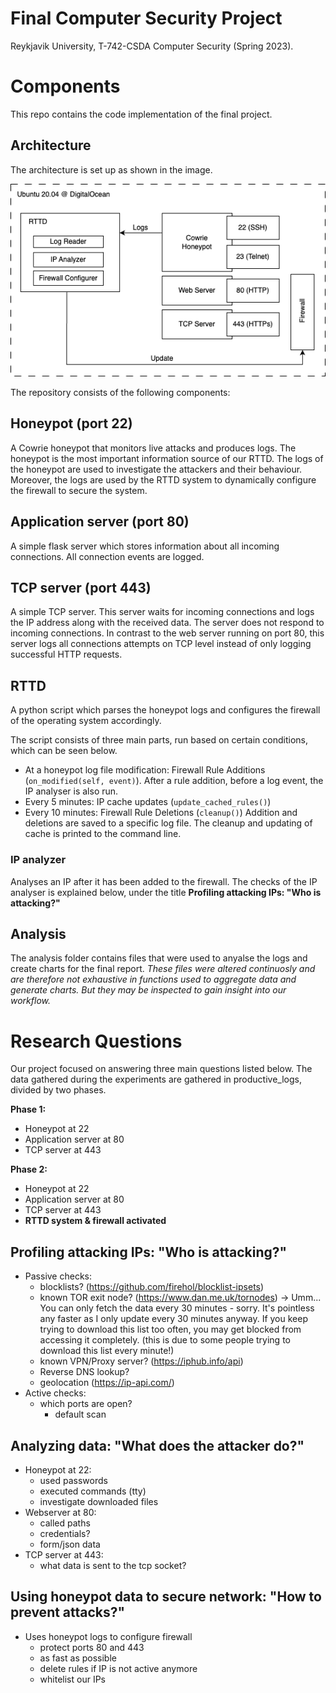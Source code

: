 # Final Computer Security Project
Reykjavik University, T-742-CSDA Computer Security (Spring 2023). 

# Components
This repo contains the code implementation of the final project.

## Architecture 
The architecture is set up as shown in the image. 

![alt text](architecture.png "Architecture")

The repository consists of the following components:

## Honeypot (port 22)
A Cowrie honeypot that monitors live attacks and produces logs. The honeypot is the most important information source of our RTTD. The logs of the honeypot are used to investigate the attackers and their behaviour. Moreover, the logs are used by the RTTD system to dynamically configure the firewall to secure the system.

## Application server (port 80)
A simple flask server which stores information about all incoming connections. All connection events are logged. 

## TCP server (port 443)
A simple TCP server. This server waits for incoming connections and logs the IP address along with the received data. The server does not respond to incoming connections. In contrast to the web server running on port 80, this server logs all connections attempts on TCP level instead of only logging successful HTTP requests.

## RTTD 
A python script which parses the honeypot logs and configures the firewall of the operating system accordingly.

The script consists of three main parts, run based on certain conditions, which can be seen below.
- At a honeypot log file modification: Firewall Rule Additions (`on_modified(self, event)`). After a rule addition, before a log event, the IP analyser is also run.
- Every 5 minutes: IP cache updates (`update_cached_rules()`)
- Every 10 minutes: Firewall Rule Deletions (`cleanup()`)
Addition and deletions are saved to a specific log file. The cleanup and updating of cache is printed to the command line.

### IP analyzer
Analyses an IP after it has been added to the firewall. The checks of the IP analyser is explained below, under the title **Profiling attacking IPs: "Who is attacking?"**

## Analysis
The analysis folder contains files that were used to anyalse the logs and create charts for the final report. *These files were altered continuosly and are therefore not exhaustive in functions used to aggregate data and generate charts. But they may be inspected to gain insight into our workflow.*

# Research Questions
Our project focused on answering three main questions listed below. The data gathered during the experiments are gathered in productive_logs, divided by two phases.

**Phase 1:**
- Honeypot at 22
- Application server at 80
- TCP server at 443

**Phase 2:** 
- Honeypot at 22
- Application server at 80
- TCP server at 443
- **RTTD system & firewall activated**


## Profiling attacking IPs: "Who is attacking?"
- Passive checks:
    - blocklists? (https://github.com/firehol/blocklist-ipsets)
    - known TOR exit node? (https://www.dan.me.uk/tornodes) -> Umm... You can only fetch the data every 30 minutes - sorry.  It's pointless any faster as I only update every 30 minutes anyway.
If you keep trying to download this list too often, you may get blocked from accessing it completely.
(this is due to some people trying to download this list every minute!)
    - known VPN/Proxy server? (https://iphub.info/api)
    - Reverse DNS lookup?
    - geolocation (https://ip-api.com/)
- Active checks:
    - which ports are open?
        - default scan 

## Analyzing data: "What does the attacker do?"
- Honeypot at 22:
  - used passwords
  - executed commands (tty)
  - investigate downloaded files
- Webserver at 80:
  - called paths
  - credentials?
  - form/json data
- TCP server at 443:
  - what data is sent to the tcp socket?

## Using honeypot data to secure network: "How to prevent attacks?"
- Uses honeypot logs to configure firewall
  - protect ports 80 and 443
  - as fast as possible
  - delete rules if IP is not active anymore
  - whitelist our IPs

